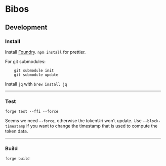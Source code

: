 # Bibos

## Development

### Install

Install [Foundry](https://github.com/gakonst/foundry/).
`npm install` for prettier.

For git submodules:

```[bash]
    git submodule init
    git submodule update
```

Install `jq` with `brew install jq`

---

### Test

```[bash]
forge test --ffi --force
```

Seems we need `--force`, otherwise the tokenUri won't update. Use `--block-timestamp` if you want to change the timestamp that is used to compute the token data.

---

### Build

```[bash]
forge build
```
